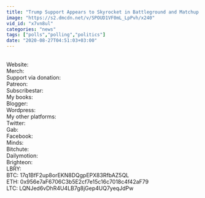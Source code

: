 ```yaml
---
title: "Trump Support Appears to Skyrocket in Battleground and Matchup Polling"
image: "https://s2.dmcdn.net/v/SPOUD1VF0mL_LpPvh/x240"
vid_id: "x7vn8ul"
categories: "news"
tags: ["polls","polling","politics"]
date: "2020-08-27T04:51:03+03:00"
---
```

  <br>Website:   <br>Merch:   <br>Support via donation:  <br>Patreon:   <br>Subscribestar:   <br>My books:  <br>Blogger:   <br>Wordpress:   <br>My other platforms:  <br>Twitter:   <br>Gab:   <br>Facebook:   <br>Minds:   <br>Bitchute:   <br>Dailymotion:   <br>Brighteon:   <br>LBRY:   <br>BTC: 17q1BfF2up8orEKN8DQgpEPX83RfbAZ5QL  <br>ETH: 0x956e7aF6706C3b5E2cf7e15c16c7018c4f42aF79  <br>LTC: LQNJed6vDhR4U4LB7g8jGep4UQ7yeqJdPw
